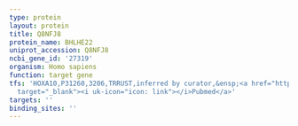 ```yaml
---
type: protein
layout: protein
title: Q8NFJ8
protein_name: BHLHE22
uniprot_accession: Q8NFJ8
ncbi_gene_id: '27319'
organism: Homo sapiens
function: target gene
tfs: 'HOXA10,P31260,3206,TRRUST,inferred by curator,&ensp;<a href="https://www.ncbi.nlm.nih.gov/pubmed/?term=17350963%5Buid%5D"
  target="_blank"><i uk-icon="icon: link"></i>Pubmed</a>'
targets: ''
binding_sites: ''
---
```

